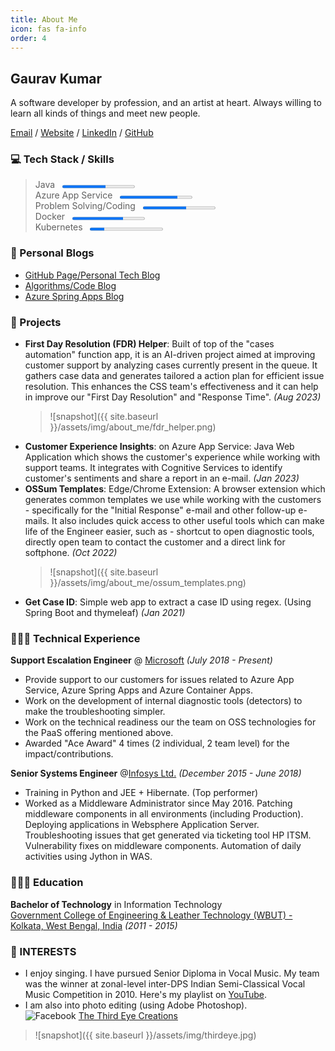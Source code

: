 ```yaml
---
title: About Me
icon: fas fa-info
order: 4
---
```


## Gaurav Kumar

A software developer by profession, and an artist at heart. Always willing to learn all kinds of things and meet new people.

[Email](mailto:gkgaurav31@gmail.com) / [Website](https://gkgaurav31.github.io/) / [LinkedIn](https://www.linkedin.com/in/gauk/) / [GitHub](https://github.com/gkgaurav31)

### :computer: Tech Stack / Skills

> Java &nbsp; <progress max="100" value="60" style="width: 25%; height: 10px;"></progress>  
> Azure App Service &nbsp; <progress max="100" value="80" style="width: 25%; height: 10px;"></progress>  
> Problem Solving/Coding &nbsp; <progress max="100" value="60" style="width: 25%; height: 10px;"></progress>  
> Docker &nbsp; <progress max="100" value="70" style="width: 25%; height: 10px;"></progress>  
> Kubernetes &nbsp; <progress max="100" value="20" style="width: 25%; height: 10px;"></progress>

### :notebook_with_decorative_cover: Personal Blogs

- [GitHub Page/Personal Tech Blog](https://gkgaurav31.github.io/blog/)
- [Algorithms/Code Blog](https://gkgaurav31.github.io/)
- [Azure Spring Apps Blog](https://gkgaurav31.github.io/azure-spring-cloud/)

### :newspaper: Projects

- **First Day Resolution (FDR) Helper**: Built of top of the "cases automation" function app, it is an AI-driven project aimed at improving customer support by analyzing cases currently present in the queue. It gathers case data and generates tailored a action plan for efficient issue resolution. This enhances the CSS team's effectiveness and it can help in improve our "First Day Resolution" and "Response Time". _(Aug 2023)_
  > ![snapshot]({{ site.baseurl }}/assets/img/about_me/fdr_helper.png)
- **Customer Experience Insights**: on Azure App Service: Java Web Application which shows the customer's experience while working with support teams. It integrates with Cognitive Services to identify customer's sentiments and share a report in an e-mail. _(Jan 2023)_
- **OSSum Templates**: Edge/Chrome Extension: A browser extension which generates common templates we use while working with the customers - specifically for the "Initial Response" e-mail and other follow-up e-mails. It also includes quick access to other useful tools which can make life of the Engineer easier, such as - shortcut to open diagnostic tools, directly open team to contact the customer and a direct link for softphone. _(Oct 2022)_
  > ![snapshot]({{ site.baseurl }}/assets/img/about_me/ossum_templates.png)
- **Get Case ID**: Simple web app to extract a case ID using regex. (Using Spring Boot and thymeleaf) _(Jan 2021)_

### 👨🏻‍💻 Technical Experience

**Support Escalation Engineer** @ [Microsoft](https://www.microsoft.com/en-in/) _(July 2018 - Present)_

- Provide support to our customers for issues related to Azure App Service, Azure Spring Apps and Azure Container Apps.
- Work on the development of internal diagnostic tools (detectors) to make the troubleshooting simpler.
- Work on the technical readiness our the team on OSS technologies for the PaaS offering mentioned above.
- Awarded "Ace Award" 4 times (2 individual, 2 team level) for the impact/contributions.

**Senior Systems Engineer** @[Infosys Ltd.](https://www.infosys.com/) _(December 2015 - June 2018)_

- Training in Python and JEE + Hibernate. (Top performer)
- Worked as a Middleware Administrator since May 2016. Patching middleware components in all environments (including Production). Deploying applications in Websphere Application Server. Troubleshooting issues that get generated via ticketing tool HP ITSM. Vulnerability fixes on middleware components. Automation of daily activities using Jython in WAS.

### 👨🏻‍🎓 Education

**Bachelor of Technology** in Information Technology  
[Government College of Engineering & Leather Technology (WBUT) - Kolkata, West Bengal, India](https://gcelt.gov.in/) _(2011 - 2015)_

### :musical_score: INTERESTS

- I enjoy singing. I have pursued Senior Diploma in Vocal Music. My team was the winner at zonal-level inter-DPS Indian Semi-Classical Vocal Music Competition in 2010. Here's my playlist on [YouTube](https://www.youtube.com/playlist?list=PLcxMc9zuTCJYXqhsFkTwp89zqV0yMhSii).
- I am also into photo editing (using Adobe Photoshop).  
  ![Facebook](https://img.shields.io/badge/Facebook-%231877F2.svg?style=for-the-badge&logo=Facebook&logoColor=white)
  [The Third Eye Creations](https://www.facebook.com/thethirdeyecreations)

> ![snapshot]({{ site.baseurl }}/assets/img/thirdeye.jpg)
